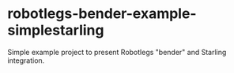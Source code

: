 robotlegs-bender-example-simplestarling
=======================================

Simple example project to present Robotlegs "bender" and Starling integration.
